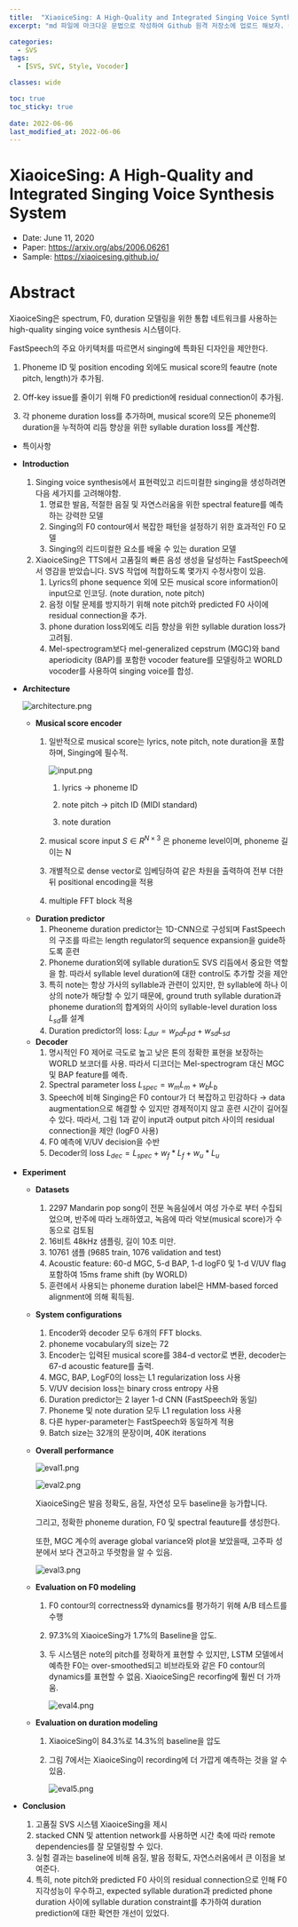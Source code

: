 ```yaml
---
title:  "XiaoiceSing: A High-Quality and Integrated Singing Voice Synthesis System"
excerpt: "md 파일에 마크다운 문법으로 작성하여 Github 원격 저장소에 업로드 해보자. 에디터는 Visual Studio code 사용! 로컬 서버에서 확인도 해보자. "

categories:
  - SVS
tags:
  - [SVS, SVC, Style, Vocoder]

classes: wide

toc: true
toc_sticky: true
 
date: 2022-06-06
last_modified_at: 2022-06-06
---
```


# XiaoiceSing: A High-Quality and Integrated Singing Voice Synthesis System

- Date: June 11, 2020
- Paper: https://arxiv.org/abs/2006.06261 
- Sample: https://xiaoicesing.github.io/

# Abstract

XiaoiceSing은 spectrum, F0, duration 모델링을 위한 통합 네트워크를 사용하는 high-quality singing voice synthesis 시스템이다.

FastSpeech의 주요 아키텍처를 따르면서 singing에 특화된 디자인을 제안한다.

1) Phoneme ID 및 position encoding 외에도 musical score의 feautre (note pitch, length)가 추가됨.

2) Off-key issue를 줄이기 위해 F0 prediction에 residual connection이 추가됨.

3) 각 phoneme duration loss를 추가하며, musical score의 모든 phoneme의 duration을 누적하여 리듬 향상을 위한 syllable duration loss를 계산함.

- 특이사항
- **Introduction**
    
    
    1. Singing voice synthesis에서 표현력있고 리드미컬한 singing을 생성하려면 다음 세가지를 고려해야함.
        1. 명료한 발음, 적절한 음질 및 자연스러움을 위한 spectral feature를 예측하는 강력한 모델
        2. Singing의 F0 contour에서 복잡한 패턴을 설정하기 위한 효과적인 F0 모델
        3. Singing의 리드미컬한 요소를 배울 수 있는 duration 모델
    2. XiaoiceSing은 TTS에서 고품질의 빠른 음성 생성을 달성하는 FastSpeech에서 영감을 받았습니다. SVS 작업에 적합하도록 몇가지 수정사항이 있음.
        1. Lyrics의 phone sequence 외에 모든 musical score information이 input으로 인코딩. (note duration, note pitch)
        2. 음정 이탈 문제를 방지하기 위해 note pitch와 predicted F0 사이에 residual connection을 추가.
        3. phone duration loss외에도 리듬 향상을 위한 syllable duration loss가 고려됨.
        4. Mel-spectrogram보다 mel-generalized cepstrum (MGC)와 band aperiodicity (BAP)를 포함한 vocoder feature를 모델링하고 WORLD vocoder를 사용하여 singing voice를 합성.
- **Architecture**
    
    ![architecture.png](../_figure/xiaoicesing/architecture.png)
    
    - **Musical score encoder**
        1. 일반적으로 musical score는 lyrics, note pitch, note duration을 포함하며, Singing에 필수적.
            
            ![input.png](../_figure/xiaoicesing/input.png)
            
            1) lyrics → phoneme ID
            
            2) note pitch → pitch ID (MIDI standard)
            
            3) note duration
            
        2. musical score input $S∈R^{N×3}$ 은 phoneme level이며, phoneme 길이는 N
        3. 개별적으로 dense vector로 임베딩하여 같은 차원을 출력하여 전부 더한 뒤 positional encoding을 적용
        4. multiple FFT block 적용
    - **Duration predictor**
        1. Pheoneme duration predictor는 1D-CNN으로 구성되며 FastSpeech의 구조를 따르는 length regulator의 sequence expansion을 guide하도록 훈련
        2. Phoneme duration외에 syllable duration도 SVS 리듬에서 중요한 역할을 함. 따라서 syllable level duration에 대한 control도 추가할 것을 제안
        3. 특히 note는 항상 가사의 syllable과 관련이 있지만, 한 syllable에 하나 이상의 note가 해당할 수 있기 때문에, ground truth syllable duration과 phoneme duration의 합계와의 사이의 syllable-level duration loss $L_{sd}$를 설계
        4. Duration predictor의 loss: $L_{dur}=w_{pd}L_{pd}+w_{sd}L_{sd}$
    - **Decoder**
        1. 명시적인 F0 제어로 극도로 높고 낮은 톤의 정확한 표현을 보장하는 WORLD 보코더를 사용. 따라서 디코더는 Mel-spectrogram 대신 MGC 및 BAP feature를 예측.
        2. Spectral parameter loss $L_{spec}=w_mL_m+w_bL_b$
        3. Speech에 비해 Singing은 F0 contour가 더 복잡하고 민감하다 → data augmentation으로 해결할 수 있지만 경제적이지 않고 훈련 시간이 길어질 수 있다. 따라서, 그림 1과 같이 input과 output pitch 사이의 residual connection을 제안 (logF0 사용)
        4. F0 예측에 V/UV decision을 수반
        5. Decoder의 loss $L_{dec}=L_{spec}+w_{f}*L_f+w_u*L_u$
- **Experiment**
    - **Datasets**
        1. 2297 Mandarin pop song이 전문 녹음실에서 여성 가수로 부터 수집되었으며,  반주에 따라 노래하였고, 녹음에 따라 악보(musical score)가 수동으로 검토됨
        2. 16비트 48kHz 샘플링, 길이 10초 미만.
        3. 10761 샘플 (9685 train, 1076 validation and test)
        4. Acoustic feature: 60-d MGC, 5-d BAP, 1-d logF0 및 1-d V/UV flag 포함하여 15ms frame shift (by WORLD)
        5. 훈련에서 사용되는 phoneme duration label은 HMM-based forced alignment에 의해 획득됨.
    - **System configurations**
        1. Encoder와 decoder 모두 6개의 FFT blocks.
        2. phoneme vocabulary의 size는 72
        3. Encoder는 입력된 musical score를 384-d vector로 변환, decoder는 67-d acoustic feature를 출력.
        4. MGC, BAP, LogF0의 loss는 L1 regularization loss 사용
        5. V/UV decision loss는 binary cross entropy 사용
        6. Duration predictor는 2 layer 1-d CNN (FastSpeech와 동일)
        7. Phoneme 및 note duration 모두 L1 regulation loss 사용
        8. 다른 hyper-parameter는 FastSpeech와 동일하게 적용
        9. Batch size는 32개의 문장이며, 40K iterations
    - **Overall performance**
        
        ![eval1.png](../_figure/xiaoicesing/eval1.png)
        
        ![eval2.png](../_figure/xiaoicesing/eval2.png)
        
        XiaoiceSing은 발음 정확도, 음질, 자연성 모두 baseline을 능가합니다. 
        
        그리고, 정확한 phoneme duration, F0 및 spectral feauture를 생성한다.
        
        또한, MGC 계수의 average global variance와 plot을 보았을때, 고주파 성분에서 보다 견고하고 뚜렷함을 알 수 있음.
        
        ![eval3.png](../_figure/xiaoicesing/eval3.png)
        
    - **Evaluation on F0 modeling**
        1. F0 contour의 correctness와 dynamics를 평가하기 위해 A/B 테스트를 수행
        2. 97.3%의 XiaoiceSing가 1.7%의 Baseline을 압도.
        3. 두 시스템은 note의 pitch를 정확하게 표현할 수 있지만, LSTM 모델에서 예측한 F0는 over-smoothed되고 비브라토와 같은 F0 contour의 dynamics를 표현할 수 없음. XiaoiceSing은 recorfing에 훨씬 더 가까움.
            
            ![eval4.png](../_figure/xiaoicesing/eval4.png)
            
    - **Evaluation on duration modeling**
        1. XiaoiceSing이 84.3%로 14.3%의 baseline을 압도
        2. 그림 7에서는 XiaoiceSing이 recording에 더 가깝게 예측하는 것을 알 수 있음.
            
            ![eval5.png](../_figure/xiaoicesing/eval5.png)
            
        
- **Conclusion**
    1. 고품질 SVS 시스템 XiaoiceSing을 제시
    2. stacked CNN 및 attention network를 사용하면 시간 축에  따라 remote dependencies를 잘 모델링할 수 있다.
    3. 실험 결과는 baseline에 비해 음질, 발음 정확도, 자연스러움에서 큰 이점을 보여준다.
    4. 특히, note pitch와 predicted F0 사이의 residual connection으로 인해 F0 지각성능이 우수하고, expected syllable duration과 predicted phone duration 사이에 syllable duration constraint를 추가하여 duration prediction에 대한 확연한 개선이 있었다.
